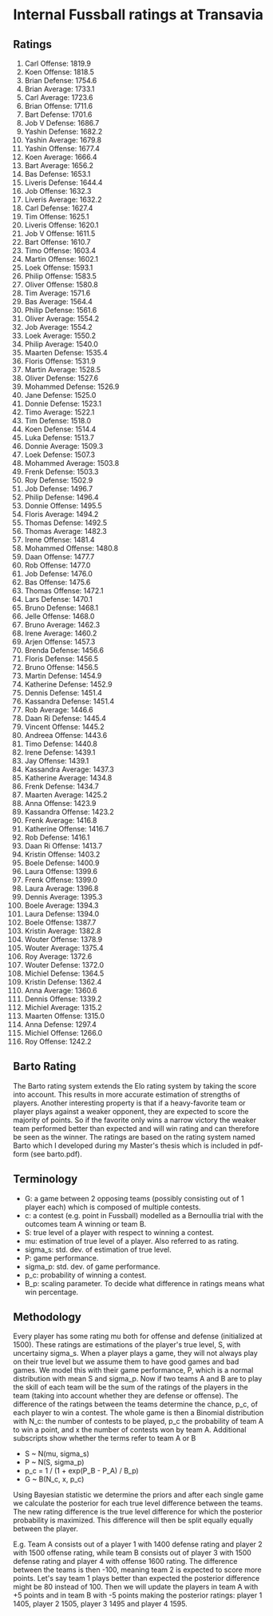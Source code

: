 # Internal Fussball ratings at Transavia
## Ratings
1. Carl Offense: 1819.9 
2. Koen Offense: 1818.5 
3. Brian Defense: 1754.6 
4. Brian Average: 1733.1 
5. Carl Average: 1723.6 
6. Brian Offense: 1711.6 
7. Bart Defense: 1701.6 
8. Job V Defense: 1686.7 
9. Yashin Defense: 1682.2 
10. Yashin Average: 1679.8 
11. Yashin Offense: 1677.4 
12. Koen Average: 1666.4 
13. Bart Average: 1656.2 
14. Bas Defense: 1653.1 
15. Liveris Defense: 1644.4 
16. Job Offense: 1632.3 
17. Liveris Average: 1632.2 
18. Carl Defense: 1627.4 
19. Tim Offense: 1625.1 
20. Liveris Offense: 1620.1 
21. Job V Offense: 1611.5 
22. Bart Offense: 1610.7 
23. Timo Offense: 1603.4 
24. Martin Offense: 1602.1 
25. Loek Offense: 1593.1 
26. Philip Offense: 1583.5 
27. Oliver Offense: 1580.8 
28. Tim Average: 1571.6 
29. Bas Average: 1564.4 
30. Philip  Defense: 1561.6 
31. Oliver Average: 1554.2 
32. Job Average: 1554.2 
33. Loek Average: 1550.2 
34. Philip Average: 1540.0 
35. Maarten Defense: 1535.4 
36. Floris Offense: 1531.9 
37. Martin Average: 1528.5 
38. Oliver Defense: 1527.6 
39. Mohammed Defense: 1526.9 
40. Jane Defense: 1525.0 
41. Donnie Defense: 1523.1 
42. Timo Average: 1522.1 
43. Tim Defense: 1518.0 
44. Koen Defense: 1514.4 
45. Luka Defense: 1513.7 
46. Donnie Average: 1509.3 
47. Loek Defense: 1507.3 
48. Mohammed Average: 1503.8 
49. Frenk  Defense: 1503.3 
50. Roy Defense: 1502.9 
51. Job  Defense: 1496.7 
52. Philip Defense: 1496.4 
53. Donnie Offense: 1495.5 
54. Floris Average: 1494.2 
55. Thomas Defense: 1492.5 
56. Thomas Average: 1482.3 
57. Irene Offense: 1481.4 
58. Mohammed Offense: 1480.8 
59. Daan Offense: 1477.7 
60. Rob Offense: 1477.0 
61. Job Defense: 1476.0 
62. Bas Offense: 1475.6 
63. Thomas Offense: 1472.1 
64. Lars Defense: 1470.1 
65. Bruno Defense: 1468.1 
66. Jelle Offense: 1468.0 
67. Bruno Average: 1462.3 
68. Irene Average: 1460.2 
69. Arjen Offense: 1457.3 
70. Brenda Defense: 1456.6 
71. Floris Defense: 1456.5 
72. Bruno Offense: 1456.5 
73. Martin Defense: 1454.9 
74. Katherine Defense: 1452.9 
75. Dennis Defense: 1451.4 
76. Kassandra Defense: 1451.4 
77. Rob Average: 1446.6 
78. Daan Ri Defense: 1445.4 
79. Vincent Offense: 1445.2 
80. Andreea Offense: 1443.6 
81. Timo Defense: 1440.8 
82. Irene Defense: 1439.1 
83. Jay Offense: 1439.1 
84. Kassandra Average: 1437.3 
85. Katherine Average: 1434.8 
86. Frenk Defense: 1434.7 
87. Maarten Average: 1425.2 
88. Anna Offense: 1423.9 
89. Kassandra Offense: 1423.2 
90. Frenk Average: 1416.8 
91. Katherine Offense: 1416.7 
92. Rob Defense: 1416.1 
93. Daan Ri Offense: 1413.7 
94. Kristin Offense: 1403.2 
95. Boele Defense: 1400.9 
96. Laura Offense: 1399.6 
97. Frenk Offense: 1399.0 
98. Laura Average: 1396.8 
99. Dennis Average: 1395.3 
100. Boele Average: 1394.3 
101. Laura Defense: 1394.0 
102. Boele Offense: 1387.7 
103. Kristin Average: 1382.8 
104. Wouter Offense: 1378.9 
105. Wouter Average: 1375.4 
106. Roy Average: 1372.6 
107. Wouter Defense: 1372.0 
108. Michiel Defense: 1364.5 
109. Kristin Defense: 1362.4 
110. Anna Average: 1360.6 
111. Dennis Offense: 1339.2 
112. Michiel Average: 1315.2 
113. Maarten Offense: 1315.0 
114. Anna Defense: 1297.4 
115. Michiel Offense: 1266.0 
116. Roy Offense: 1242.2 

## Barto Rating
The Barto rating system extends the Elo rating system by taking the score into account. This results in more accurate estimation of strengths of players. Another interesting property is that if a heavy-favorite team or player plays against a weaker opponent, they are expected to score the majority of points. So if the favorite only wins a narrow victory the weaker team performed better than expected and will win rating and can therefore be seen as the winner. The ratings are based on the rating system named Barto which I developed during my Master's thesis which is included in pdf-form (see barto.pdf).
## Terminology
- G: a game between 2 opposing teams (possibly consisting out of 1 player each) which is composed of multiple contests.
- c: a contest (e.g. point in Fussball) modelled as a Bernoullia trial with the outcomes team A winning or team B.
- S: true level of a player with respect to winning a contest.
- mu: estimation of true level of a player. Also referred to as rating.
- sigma_s: std. dev. of estimation of true level.
- P: game performance.
- sigma_p: std. dev. of game performance.
- p_c: probability of winning a contest.
- B_p: scaling parameter. To decide what difference in ratings means what win percentage.
## Methodology
Every player has some rating mu both for offense and defense (initialized at 1500). These ratings are estimations of the player's true level, S, with uncertainy sigma_s. When a player plays a game, they will not always play on their true level but we assume them to have good games and bad games. We model this with their game performance, P, which is a normal distribution with mean S and sigma_p. Now if two teams A and B are to play the skill of each team will be the sum of the ratings of the players in the team (taking into account whether they are defense or offense). The difference of the ratings between the teams determine the chance, p_c, of each player to win a contest. The whole game is then a Binomial distribution with N_c: the number of contests to be played, p_c the probability of team A to win a point, and x the number of contests won by team A. Additional subscripts show whether the terms refer to team A or B
- S ~ N(mu, sigma_s)
- P ~ N(S, sigma_p)
- p_c = 1 / (1 + exp(P_B - P_A) / B_p)
- G ~ B(N_c, x, p_c)

Using Bayesian statistic we determine the priors and after each single game we calculate the posterior for each true level difference between the teams. The new rating difference is the true level difference for which the posterior probability is maximized. This difference will then be split equally equally between the player. 

E.g. Team A consists out of a player 1 with 1400 defense rating and player 2 with 1500 offense rating, while team B consists out of player 3 with 1500 defense rating and player 4 with offense 1600 rating. The difference between the teams is then -100, meaning team 2 is expected to score more points. Let's say team 1 plays better than expected the posterior difference might be 80 instead of 100. Then we will update the players in team A with +5 points and in team B with -5 points making the posterior ratings: player 1 1405, player 2 1505, player 3 1495 and player 4 1595.